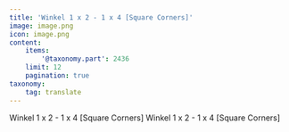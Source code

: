 ```yaml
---
title: 'Winkel 1 x 2 - 1 x 4 [Square Corners]'
image: image.png
icon: image.png
content:
    items:
        '@taxonomy.part': 2436
    limit: 12
    pagination: true
taxonomy:
    tag: translate
---
```


Winkel 1 x 2 - 1 x 4 [Square Corners]
Winkel 1 x 2 - 1 x 4 [Square Corners]
